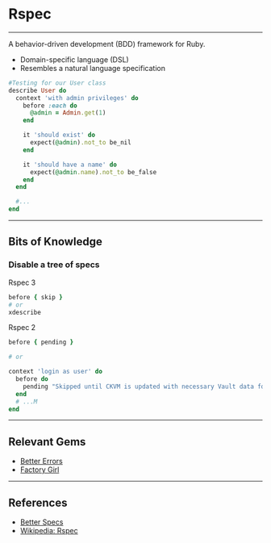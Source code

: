# Rspec

---

A behavior-driven development (BDD) framework for Ruby.

-   Domain-specific language (DSL)
-   Resembles a natural language specification

```ruby
#Testing for our User class
describe User do
  context 'with admin privileges' do
    before :each do
      @admin = Admin.get(1)
    end

    it 'should exist' do
      expect(@admin).not_to be_nil
    end

    it 'should have a name' do
      expect(@admin.name).not_to be_false
    end
  end

  #...
end
```

---

## Bits of Knowledge

### Disable a tree of specs

Rspec 3

```ruby
before { skip }
# or
xdescribe
```

Rspec 2

```ruby
before { pending }

# or

context 'login as user' do
  before do
    pending "Skipped until CKVM is updated with necessary Vault data for this functionality to work."
  end
  # ...M
end
```

---

## Relevant Gems

-   [Better Errors](https://github.com/charliesome/better_errors)
-   [Factory Girl](https://github.com/thoughtbot/factory_girl)

---

## References

-   [Better Specs](http://betterspecs.org)
-   [Wikipedia: Rspec](https://en.wikipedia.org/wiki/RSpec)
